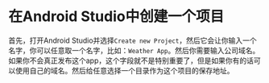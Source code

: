 # 在Android Studio中创建一个项目

首先，打开Android Studio并选择`Create new Project`，然后它会让你输入一个名字，你可以任意取一个名字，比如：`Weather App`。然后你需要输入公司域名。如果你不会真正发布这个app，这个字段就不是特别重要了，但是如果你有的话可以使用自己的域名。然后给任意选择一个目录作为这个项目的保存地址。